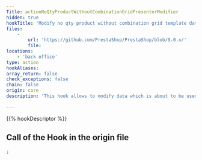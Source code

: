 ```yaml
---
Title: actionNoQtyProductWithoutCombinationGridPresenterModifier
hidden: true
hookTitle: 'Modify no qty product without combination grid template data'
files:
    -
        url: 'https://github.com/PrestaShop/PrestaShop/blob/9.0.x/'
        file: 
locations:
    - 'back office'
type: action
hookAliases: 
array_return: false
check_exceptions: false
chain: false
origin: core
description: 'This hook allows to modify data which is about to be used in template for no qty product without combination grid'

---
```


{{% hookDescriptor %}}

## Call of the Hook in the origin file

```php
;
```
